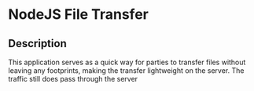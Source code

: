 NodeJS File Transfer
=========================

Description
------------
This application serves as a quick way for parties to transfer files without leaving any footprints, making the transfer lightweight on the server.
The traffic still does pass through the server
